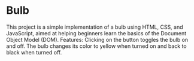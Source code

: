 # Bulb
This project is a simple implementation of a bulb using HTML, CSS, and JavaScript, aimed at helping beginners learn the basics of the Document Object Model (DOM). 
Features: 
Clicking on the button toggles the bulb on and off.
The bulb changes its color to yellow when turned on and back to black when turned off.
